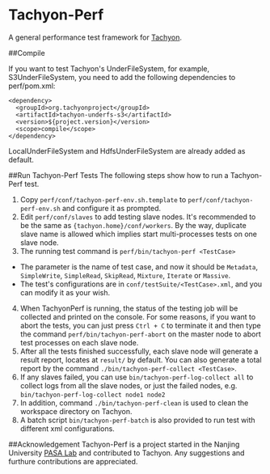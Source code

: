 Tachyon-Perf
============

A general performance test framework for [Tachyon](http://tachyon-project.org/).

##Compile

If you want to test Tachyon's UnderFileSystem, for example, S3UnderFileSystem, you need to add the following
dependencies to perf/pom.xml:

    <dependency>
      <groupId>org.tachyonproject</groupId>
      <artifactId>tachyon-underfs-s3</artifactId>
      <version>${project.version}</version>
      <scope>compile</scope>
    </dependency>

LocalUnderFileSystem and HdfsUnderFileSystem are already added as default.

##Run Tachyon-Perf Tests
The following steps show how to run a Tachyon-Perf test. 

1. Copy `perf/conf/tachyon-perf-env.sh.template` to `perf/conf/tachyon-perf-env.sh` and configure it as prompted.
2. Edit `perf/conf/slaves` to add testing slave nodes. It's recommended to be the same as `{tachyon.home}/conf/workers`. By the way, duplicate slave name is allowed which implies start multi-processes tests on one slave node.
3. The running test command is `perf/bin/tachyon-perf <TestCase>`
 * The parameter is the name of test case, and now it should be `Metadata`, `SimpleWrite`, `SimpleRead`, `SkipRead`, `Mixture`, `Iterate` or `Massive`.
 * The test's configurations are in `conf/testSuite/<TestCase>.xml`, and you can modify it as your wish.
4. When TachyonPerf is running, the status of the testing job will be collected and printed on the console. For some reasons, if you want to abort the tests, you can just press `Ctrl + C` to terminate it and then type the command `perf/bin/tachyon-perf-abort` on the master node to abort test processes on each slave node.
5. After all the tests finished successfully, each slave node will generate a result report, locates at `result/` by default. You can also generate a total report by the command `./bin/tachyon-perf-collect <TestCase>`.
6. If any slaves failed, you can use `bin/tachyon-perf-log-collect all` to collect logs from all the slave nodes, or just the failed nodes, e.g. `bin/tachyon-perf-log-collect node1 node2`
7. In addition, command `./bin/tachyon-perf-clean` is used to clean the workspace directory on Tachyon.
8. A batch script `bin/tachyon-perf-batch` is also provided to run test with different xml configurations.

##Acknowledgement
Tachyon-Perf is a project started in the Nanjing University [PASA Lab](http://pasa-bigdata.nju.edu.cn/English/index.html) and contributed to Tachyon. Any suggestions and furthure contributions are appreciated.
